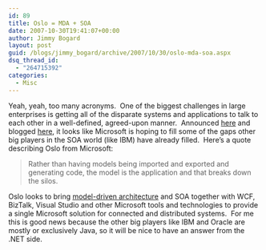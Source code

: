 ```yaml
---
id: 89
title: Oslo = MDA + SOA
date: 2007-10-30T19:41:07+00:00
author: Jimmy Bogard
layout: post
guid: /blogs/jimmy_bogard/archive/2007/10/30/oslo-mda-soa.aspx
dsq_thread_id:
  - "264715392"
categories:
  - Misc
---
```

Yeah, yeah, too many acronyms.&nbsp; One of the biggest challenges in large enterprises is getting all of the disparate systems and applications to talk to each other in a well-defined, agreed-upon&nbsp;manner.&nbsp; Announced [here](http://searchsoa.techtarget.com/originalContent/0,289142,sid26_gci1280299,00.html) and blogged [here](http://samgentile.com/blogs/samgentile/archive/2007/10/30/microsoft-soa-and-bpm-conference-oslo.aspx), it looks like Microsoft is hoping to fill some of the gaps other big players in the SOA world (like IBM) have already filled.&nbsp; Here&#8217;s a quote describing Oslo&nbsp;from Microsoft:

> Rather than having models being imported and exported and generating code, the model is the application and that breaks down the silos.

Oslo looks to bring [model-driven architecture](http://en.wikipedia.org/wiki/Model-driven_architecture)&nbsp;and SOA&nbsp;together with WCF, BizTalk, Visual Studio&nbsp;and other Microsoft tools and technologies to provide a single Microsoft solution for connected and distributed systems.&nbsp; For me this is good news because the other big players like IBM and Oracle are mostly or exclusively Java, so it will be nice to have an answer from the .NET side.